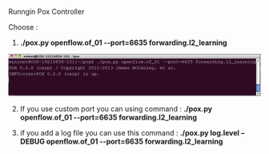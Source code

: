 Runngin Pox Controller

Choose :

1.  <b>./pox.py openflow.of_01 --port=6635 forwarding.l2_learning</b>

![alt tag](https://github.com/syaifulahdan/POX/blob/master/image/Screenshot%20from%202016-04-29%2023:15:18.png)


2. If you use custom port you can using command : <b>./pox.py openflow.of_01 --port=6635 forwarding.l2_learning</b>

3. if you add a log file you can use this command : 
  <b>./pox.py log.level –DEBUG openflow.of_01 --port=6635 forwarding.l2_learning</b>
